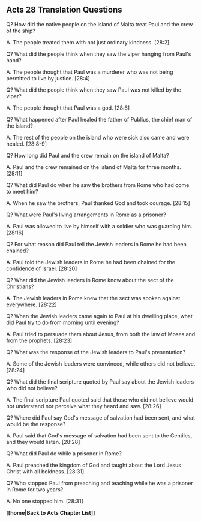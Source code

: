 ## Acts 28 Translation Questions ##

Q? How did the native people on the island of Malta treat Paul and the crew of the ship?

A. The people treated them with not just ordinary kindness. [28:2]

Q? What did the people think when they saw the viper hanging from Paul's hand?

A. The people thought that Paul was a murderer who was not being permitted to live by justice. [28:4]

Q? What did the people think when they saw Paul was not killed by the viper?

A. The people thought that Paul was a god. [28:6]

Q? What happened after Paul healed the father of Publius, the chief man of the island?

A. The rest of the people on the island who were sick also came and were healed. [28:8-9]

Q? How long did Paul and the crew remain on the island of Malta?

A. Paul and the crew remained on the island of Malta for three months. [28:11]

Q? What did Paul do when he saw the brothers from Rome who had come to meet him?

A. When he saw the brothers, Paul thanked God and took courage. [28:15]

Q? What were Paul's living arrangements in Rome as a prisoner?

A. Paul was allowed to live by himself with a soldier who was guarding him. [28:16]

Q? For what reason did Paul tell the Jewish leaders in Rome he had been chained?

A. Paul told the Jewish leaders in Rome he had been chained for the confidence of Israel. [28:20]

Q? What did the Jewish leaders in Rome know about the sect of the Christians?

A. The Jewish leaders in Rome knew that the sect was spoken against everywhere. [28:22]

Q? When the Jewish leaders came again to Paul at his dwelling place, what did Paul try to do from morning until evening?

A. Paul tried to persuade them about Jesus, from both the law of Moses and from the prophets. [28:23]

Q? What was the response of the Jewish leaders to Paul's presentation?

A. Some of the Jewish leaders were convinced, while others did not believe. [28:24]

Q? What did the final scripture quoted by Paul say about the Jewish leaders who did not believe?

A. The final scripture Paul quoted said that those who did not believe would not understand nor perceive what they heard and saw. [28:26]

Q? Where did Paul say God's message of salvation had been sent, and what would be the response?

A. Paul said that God's message of salvation had been sent to the Gentiles, and they would listen. [28:28]

Q? What did Paul do while a prisoner in Rome?

A. Paul preached the kingdom of God and taught about the Lord Jesus Christ with all boldness. [28:31]

Q? Who stopped Paul from preaching and teaching while he was a prisoner in Rome for two years?

A. No one stopped him. [28:31]

__[[home|Back to Acts Chapter List]]__

